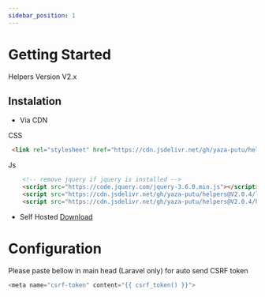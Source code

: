 ```yaml
---
sidebar_position: 1
---
```


# Getting Started
Helpers Version V2.x

## Instalation
- Via CDN

CSS
```html
 <link rel="stylesheet" href="https://cdn.jsdelivr.net/gh/yaza-putu/helpers@V2.0.4/libs/libs-core.min.css">
```
Js
```html
    <!-- remove jquery if jquery is installed -->
    <script src="https://code.jquery.com/jquery-3.6.0.min.js"></script>
    <script src="https://cdn.jsdelivr.net/gh/yaza-putu/helpers@V2.0.4/libs/libs-core.min.js"></script>
    <script src="https://cdn.jsdelivr.net/gh/yaza-putu/helpers@V2.0.4/helpers.min.js"></script>
```

- Self Hosted
[Download](https://github.com/yaza-putu/helpers/archive/refs/tags/V2.0.4.zip)

# Configuration

Please paste bellow in main head (Laravel only) for auto send CSRF token
```javascript
<meta name="csrf-token" content="{{ csrf_token() }}">
```
